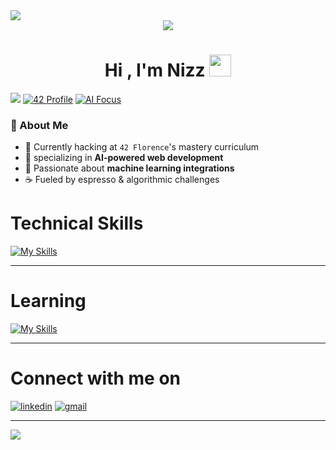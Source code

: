 <div>
  <img src="https://capsule-render.vercel.app/api?type=waving&height=180&color=000000&text=The+Ultimate+Question+of+Life%2C+the+Universe%2C+and+Everything+is+42&fontAlign=50&fontSize=27&textBg=false&fontColor=FFFFE0&reversal=true&section=header&fontAlignY=30"/>
</div>

<div align="center">
  <img src="https://media.giphy.com/media/JqmupuTVZYaQX5s094/giphy.gif" />
</div>

<h1 align="center"><b>Hi , I'm Nizz </b><img src="https://media.giphy.com/media/hvRJCLFzcasrR4ia7z/giphy.gif" width="35"></h1>

![](https://komarev.com/ghpvc/?username=yourusername&label=PROFILE+VIEWS) 
[![42 Profile](https://img.shields.io/badge/42_Florence-000000?logo=42&logoColor=white)](https://profile.intra.42.fr/)
[![AI Focus](https://img.shields.io/badge/Specialization-AI_Development-4D8EFF)]()

### 🚀 About Me
- 🔭 Currently hacking at `42 Florence`'s mastery curriculum
- 🌱 specializing in **AI-powered web development**
- 🤖 Passionate about **machine learning integrations**
- ☕ Fueled by espresso & algorithmic challenges

<h1>Technical Skills</h1>

[![My Skills](https://skillicons.dev/icons?i=c,cpp,bash,vim,vscode,git,github,linux,stackoverflow&theme=dark)](https://skillicons.dev)




---

<h1>Learning</h1>

[![My Skills](https://skillicons.dev/icons?i=java,php,javascript,typescript,vue,laravel,docker&theme=dark)](https://skillicons.dev)

---

<h1>Connect with me on</h1>

[![linkedin](https://img.shields.io/badge/LinkedIn-0077B5?style=for-the-badge&logo=linkedin&logoColor=white)](https://www.linkedin.com/in/nazar-al-jendli-b66051173/)
[![gmail](https://img.shields.io/badge/Gmail-D14836?style=for-the-badge&logo=gmail&logoColor=white)](mailto:nazarjendli@gmail.com)


---

<!--The gif of the balck wave-->
<img src="https://raw.githubusercontent.com/mayhemantt/mayhemantt/Update/svg/Bottom.svg" />
<!--![image](https://raw.githubusercontent.com/mayhemantt/mayhemantt/Update/svg/Bottom.svg)-->



<!-- man on a computer
<p align="center">
  <img src="https://raw.githubusercontent.com/RaghavK16/RaghavK16/master/coderman.gif" /> 
</p>-->

<!-- scrolling text
<p align="center"> 
  <a href="https://git.io/typing-svg"><img src="https://readme-typing-svg.demolab.com?  font=Fira+Code&weight=700&size=30&pause=1000&color=59F797&random=false&width=1200&lines=The+Ultimate+Question+of+Life%2C+the+Universe%2C+and+Everything+is+42" alt="Typing SVG" /></a>
</p>-->

<!--   The github logo gif -->
<!--   <img src="https://user-images.githubusercontent.com/5713670/87202985-820dcb80-c2b6-11ea-9f56-7ec461c497c3.gif" /> -->
<!-- link for the gif of the coding moneky  -->
